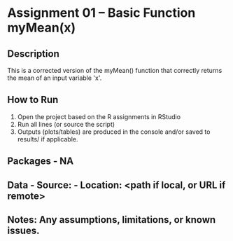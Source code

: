 # Assignment 01 – Basic Function myMean(x)

## Description
This is a corrected version of the myMean() function that correctly returns the mean of an input variable 'x'.

## How to Run
1) Open the project based on the R assignments in RStudio
2) Run all lines (or source the script)
3) Outputs (plots/tables) are produced in the console and/or saved to results/ if applicable.

## Packages - NA
## Data - Source: <link or brief description> - Location: <path if local, or URL if remote>
## Notes: Any assumptions, limitations, or known issues.

